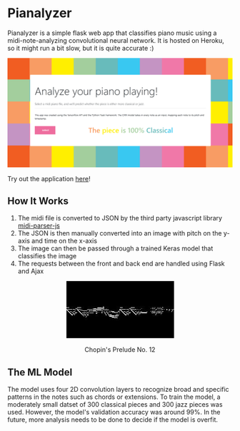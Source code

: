 # Pianalyzer

Pianalyzer is a simple flask web app that classifies piano music using a midi-note-analyzing convolutional neural network. It is hosted on Heroku, so it might run a bit slow, but it is quite accurate :)

![Pianalyzer cover photo](https://github.com/nathanlm511/pianalyzer/blob/master/static/images/pianalyze.PNG "Cover Photo")

Try out the application [here](https://aqueous-bastion-23196.herokuapp.com/)!

## How It Works 
1. The midi file is converted to JSON by the third party javascript library [midi-parser-js](https://github.com/colxi/midi-parser-js)
2. The JSON is then manually converted into an image with pitch on the y-axis and time on the x-axis
3. The image can then be passed through a trained Keras model that classifies the image
4. The requests between the front and back end are handled using Flask and Ajax
<p align="center">
  <img src="https://github.com/nathanlm511/pianalyzer/blob/master/static/images/chpn-p12.mid.json.jpg" />
</p>
<p align="center">
  Chopin's Prelude No. 12
</p>

## The ML Model
The model uses four 2D convolution layers to recognize broad and specific patterns in the notes such as chords or extensions. To train the model, a moderately small datset of 300 classical pieces and 300 jazz pieces was used. However, the model's validation accuracy was around 99%. In the future, more analysis needs to be done to decide if the model is overfit.
